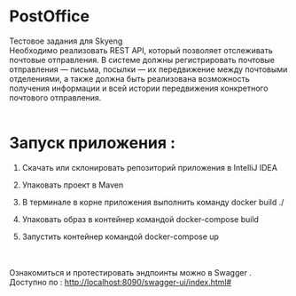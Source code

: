 # PostOffice
Тестовое задания для Skyeng
<br>
Необходимо реализовать REST API, который позволяет отслеживать почтовые отправления.
В системе должны регистрировать почтовые отправления — письма, посылки — их передвижение между почтовыми отделениями, а также должна быть реализована возможность получения информации и всей истории передвижения конкретного почтового отправления.
<br>
<br>
# Запуск приложения :

1. Скачать или склонировать репозиторий приложения в IntelliJ IDEA

2. Упаковать проект в Maven

3. В терминале в корне приложения выполнить команду docker build ./

4. Упаковать образ в контейнер командой docker-compose build

5. Запустить контейнер командой docker-compose up
<br>
<br>
Ознакомиться и протестировать эндпоинты можно в Swagger . 
Доступно по  :  
<a href="http://localhost:8090/swagger-ui/index.html#">http://localhost:8090/swagger-ui/index.html#<a>
